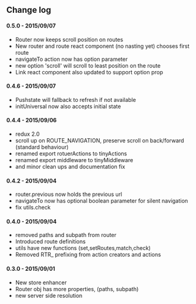 ## Change log

#### 0.5.0 - 2015/09/07
- Router now keeps scroll position on routes
- New router and route react component (no nasting yet) chooses first route
- navigateTo action now has option parameter
- new option 'scroll' will scroll to least position on the route
- Link react component also updated to support option prop


#### 0.4.6 - 2015/09/07
- Pushstate will fallback to refresh if not available
- initUniversal now also accepts initial state


#### 0.4.4 - 2015/09/06
- redux 2.0
- scroll up on ROUTE_NAVIGATION, preserve scroll on back/forward (standard behaviour)
- renamed export rotuerActions to tinyActions  
- renamed export middleware to tinyMiddleware  
- and minor clean ups and documentation fix

#### 0.4.2 - 2015/09/04
- router.previous now holds the previous url
- navigateTo now has optional boolean parameter for silent navigation
- fix utils.check  

#### 0.4.0 - 2015/09/04
- removed paths and subpath from router
- Introduced route definitions
- utils have new functions  (set,setRoutes,match,check)
- Removed RTR_ prefixing from action creators and actions

#### 0.3.0 - 2015/09/01
- New store enhancer
- Router obj has more properties, (paths, subpath)
- new server side resolution
